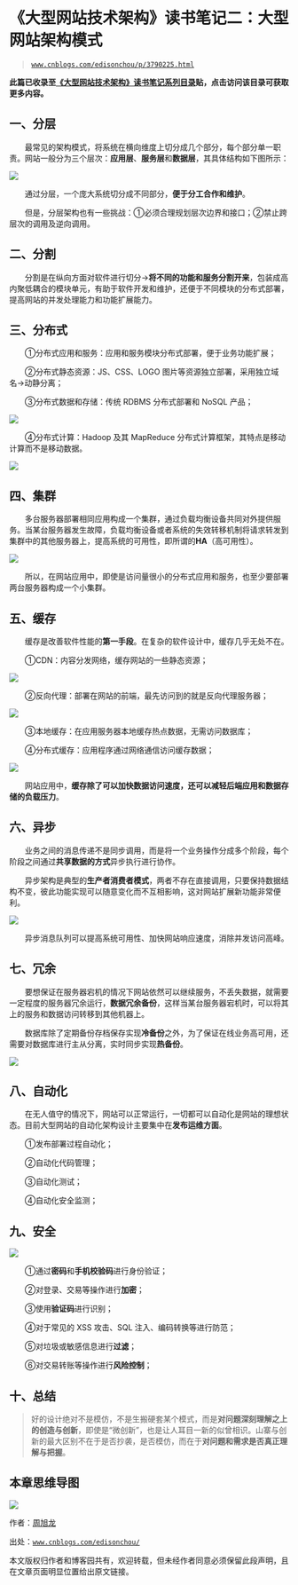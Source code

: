 # 《大型网站技术架构》读书笔记二：大型网站架构模式

> [`www.cnblogs.com/edisonchou/p/3790225.html`](http://www.cnblogs.com/edisonchou/p/3790225.html)

**此篇已收录至[《大型网站技术架构》读书笔记系列目录](http://www.cnblogs.com/edisonchou/p/3773828.html)贴，点击访问该目录可获取更多内容。**

## 一、分层

　　最常见的架构模式，将系统在横向维度上切分成几个部分，每个部分单一职责。网站一般分为三个层次：**应用层**、**服务层**和**数据层**，其具体结构如下图所示：

![](img/2efae39750d2b05e1b09b9b40af5a5f2.jpg)

　　通过分层，一个庞大系统切分成不同部分，**便于分工合作和维护**。

　　但是，分层架构也有一些挑战：①必须合理规划层次边界和接口；②禁止跨层次的调用及逆向调用。

## 二、分割

　　分割是在纵向方面对软件进行切分->**将不同的功能和服务分割开来**，包装成高内聚低耦合的模块单元，有助于软件开发和维护，还便于不同模块的分布式部署，提高网站的并发处理能力和功能扩展能力。

## 三、分布式

　　①分布式应用和服务：应用和服务模块分布式部署，便于业务功能扩展；

　　②分布式静态资源：JS、CSS、LOGO 图片等资源独立部署，采用独立域名->动静分离；

　　③分布式数据和存储：传统 RDBMS 分布式部署和 NoSQL 产品；

![](img/43535441041cd2935d213850eccd94dc.jpg)

　　④分布式计算：Hadoop 及其 MapReduce 分布式计算框架，其特点是移动计算而不是移动数据。

![](img/deee014f7d3809c63640169121094b75.jpg)

## 四、集群

　　多台服务器部署相同应用构成一个集群，通过负载均衡设备共同对外提供服务。当某台服务器发生故障，负载均衡设备或者系统的失效转移机制将请求转发到集群中的其他服务器上，提高系统的可用性，即所谓的**HA**（高可用性）。

![](img/6487fad703eec69f4f80c115af1f4170.jpg)

　　所以，在网站应用中，即使是访问量很小的分布式应用和服务，也至少要部署两台服务器构成一个小集群。

## 五、缓存

　　缓存是改善软件性能的**第一手段**。在复杂的软件设计中，缓存几乎无处不在。

　　①CDN：内容分发网络，缓存网站的一些静态资源；

![](img/a07a7867edcece8b8e93b59d3d80ac11.jpg)

　　②反向代理：部署在网站的前端，最先访问到的就是反向代理服务器；

![](img/e99452cb5216efb9135da51678c06832.jpg)

　　③本地缓存：在应用服务器本地缓存热点数据，无需访问数据库；

　　④分布式缓存：应用程序通过网络通信访问缓存数据；

![](img/fee7519c8b83c48e80d1d488fe03a78c.jpg)

　　网站应用中，**缓存除了可以加快数据访问速度，还可以减轻后端应用和数据存储的负载压力**。

## 六、异步

　　业务之间的消息传递不是同步调用，而是将一个业务操作分成多个阶段，每个阶段之间通过**共享数据的方式**异步执行进行协作。

　　异步架构是典型的**生产者消费者模式**，两者不存在直接调用，只要保持数据结构不变，彼此功能实现可以随意变化而不互相影响，这对网站扩展新功能非常便利。

![](img/d821ab6983776d2d33742647d795ecc1.jpg)

　　异步消息队列可以提高系统可用性、加快网站响应速度，消除并发访问高峰。

## 七、冗余

　　要想保证在服务器宕机的情况下网站依然可以继续服务，不丢失数据，就需要一定程度的服务器冗余运行，**数据冗余备份**，这样当某台服务器宕机时，可以将其上的服务和数据访问转移到其他机器上。

　　数据库除了定期备份存档保存实现**冷备份**之外，为了保证在线业务高可用，还需要对数据库进行主从分离，实时同步实现**热备份**。

![](img/6c08286db51c33c0a6b098e0c74b8410.jpg)

## 八、自动化

　　在无人值守的情况下，网站可以正常运行，一切都可以自动化是网站的理想状态。目前大型网站的自动化架构设计主要集中在**发布运维方面**。　

　　①发布部署过程自动化；

　　②自动化代码管理；

　　③自动化测试；

　　④自动化安全监测；

## 九、安全

![](img/8f244dc324fed9fc398be3221312da2a.jpg)

　　①通过**密码**和**手机校验码**进行身份验证；

　　②对登录、交易等操作进行**加密**；

　　③使用**验证码**进行识别；

　　④对于常见的 XSS 攻击、SQL 注入、编码转换等进行防范；

　　⑤对垃圾或敏感信息进行**过滤**；

　　⑥对交易转账等操作进行**风险控制**；

## 十、总结

> 好的设计绝对不是模仿，不是生搬硬套某个模式，而是**对问题深刻理解之上的创造与创新**，即使是“微创新”，也是让人耳目一新的似曾相识。山寨与创新的最大区别不在于是否抄袭，是否模仿，而在于**对问题和需求是否真正理解与把握**。

## 本章思维导图

![](img/d6fe87d2fe44b6ec87ec717755aa37ea.jpg)

作者：[周旭龙](http://www.cnblogs.com/edisonchou/)

出处：[`www.cnblogs.com/edisonchou/`](http://www.cnblogs.com/edisonchou/)

本文版权归作者和博客园共有，欢迎转载，但未经作者同意必须保留此段声明，且在文章页面明显位置给出原文链接。